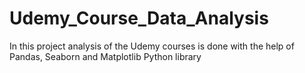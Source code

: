 # Udemy_Course_Data_Analysis
In this project analysis of the Udemy courses is done with the help of Pandas, Seaborn and Matplotlib Python library

